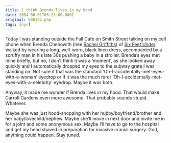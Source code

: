 ```yaml
---
title: I think Brenda lives in my hood
date: 2004-08-01T05:23:00.000Z
original: 000192.php
tags: [nyc]
---
```


Today I was standing outside the Fall Cafe on Smith Street talking on my cell phone when Brenda Chenowith (née <a href="http://imdb.com/name/nm0341737/">Rachel Griffiths</a>) of <a href="http://imdb.com/title/tt0248654/">Six Feet Under</a> walked by wearing a long, well-worn, black linen dress, accompanied by a scruffy man in his late 30s pushing a baby in a stroller. Brenda’s eyes met mine briefly, but no, I don’t think it was a ‘moment’, as she looked away quickly and I automatically dropped my eyes to the subway grate I was standing on. Not sure if that was the standard ‘Oh-I-accidentally-met-eyes-with-a-woman’ eyedrop or if it was the much rarer ‘Oh-I-accidentally-met-eyes-with-a-celebrity’ eyedrop. Maybe it was both.

Anyway, it made me wonder if Brenda lives in my hood. That would make Carroll Gardens even more awesome. That probably sounds stupid. Whatever.

Maybe she was just hood-shopping with her hubby/boyfriend/brother and her baby/lovechild/nephew. Maybe she’ll move in next door and invite me in for a joint and some anonymous sex. Maybe I’ll have to go to the hospital and get my head shaved in preparation for invasive cranial surgery. God, anything could happen. Stay tuned.
